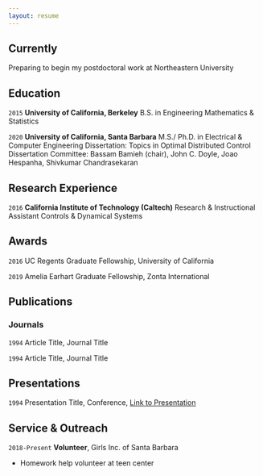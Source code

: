 ```yaml
---
layout: resume
---
```

## Currently

Preparing to begin my postdoctoral work at Northeastern University 

## Education

`2015`
__University of California, Berkeley__
B.S. in Engineering Mathematics & Statistics

`2020`
__University of California, Santa Barbara__
M.S./ Ph.D. in Electrical & Computer Engineering 
Dissertation: Topics in Optimal Distributed Control
Dissertation Committee: Bassam Bamieh (chair), John C. Doyle, Joao Hespanha, Shivkumar Chandrasekaran

## Research Experience

`2016`
__California Institute of Technology (Caltech)__
Research & Instructional Assistant
Controls & Dynamical Systems

## Awards

`2016`
UC Regents Graduate Fellowship, University of California

`2019`
Amelia Earhart Graduate Fellowship, Zonta International


## Publications

<!-- A list is also available [online](https://scholar.google.com/citations?user=WzacMi8AAAAJ&hl=en&authuser=1) -->

### Journals

`1994`
Article Title, Journal Title

`1994`
Article Title, Journal Title


## Presentations

`1994`
Presentation Title, Conference, <a href="https://MyWebsite.tld/presentation1">Link to Presentation</a>


## Service & Outreach

`2018-Present`
__Volunteer__, Girls Inc. of Santa Barbara 

- Homework help volunteer at teen center





<!-- ### Footer

Last updated: November 2020 -->


